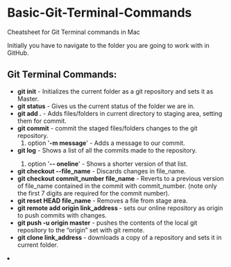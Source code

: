 # Basic-Git-Terminal-Commands
Cheatsheet for Git Terminal commands in Mac

Initially you have to navigate to the folder you are going to work with in GitHub.

<h2>Git Terminal Commands:</h2>
<ul>
  <li><strong>git init</strong> - Initializes the current folder as a git repository and sets it as Master.</li>
  <li><strong>git status</strong> - Gives us the current status of the folder we are in.</li>
  <li><strong>git add .</strong> - Adds files/folders in current directory to staging area, setting them for commit. </li>
  <li><strong>git commit</strong> - commit the staged files/folders changes to the git repository.
      <ol>
        <li>option '<strong>-m message</strong>' - Adds a message to our commit. </li>
      </ol>
  </li>
  <li><strong>git log</strong> - Shows a list of all the commits made to the repository.</li>
      <ol>
        <li>option '<strong>-- oneline</strong>' - Shows a shorter version of that list.</li>
      </ol>
  </li>
  <li><strong>git checkout --file_name</strong> - Discards changes in file_name.</li>
  <li><strong>git checkout commit_number file_name</strong> - Reverts to a previous version of file_name contained in the commit with commit_number. (note only the first 7 digits are required for the commit number). </li>
  <li><strong>git reset HEAD file_name</strong> - Removes a file from stage area. </li>
  <li><strong>git remote add origin link_address </strong> - sets our online repository as origin to push commits with changes.</li>
  <li><strong>git push -u origin master</strong> - pushes the contents of the local git repository to the “origin” set with git remote.</li>
  <li><strong>git clone link_address </strong> - downloads a copy of a repository and sets it in current folder.</li>
</ul>
  <li><strong></strong> </li>
